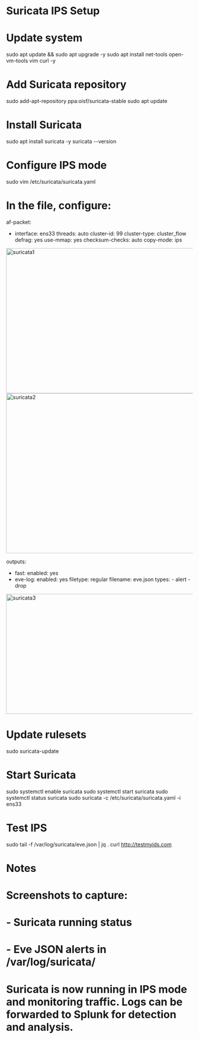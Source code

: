 # Suricata IPS Setup

# Update system
sudo apt update && sudo apt upgrade -y
sudo apt install net-tools open-vm-tools vim curl -y

# Add Suricata repository
sudo add-apt-repository ppa:oisf/suricata-stable
sudo apt update

# Install Suricata
sudo apt install suricata -y
suricata --version

# Configure IPS mode
sudo vim /etc/suricata/suricata.yaml
# In the file, configure:
af-packet:
  - interface: ens33
    threads: auto
    cluster-id: 99
    cluster-type: cluster_flow
    defrag: yes
    use-mmap: yes
    checksum-checks: auto
    copy-mode: ips
<img width="720" height="392" alt="suricata1" src="https://github.com/user-attachments/assets/0062a454-cf8e-41ca-9ad7-9efb076a49b2" />
<img width="720" height="432" alt="suricata2" src="https://github.com/user-attachments/assets/28da4115-bfa7-407d-b9c8-574c9079b497" />


outputs:
  - fast:
      enabled: yes
  - eve-log:
      enabled: yes
      filetype: regular
      filename: eve.json
      types:
        - alert
        - drop
<img width="544" height="324" alt="suricata3" src="https://github.com/user-attachments/assets/a6535438-1ad1-4c18-be97-b48f3acacfa6" />

# Update rulesets
sudo suricata-update

# Start Suricata
sudo systemctl enable suricata
sudo systemctl start suricata
sudo systemctl status suricata
sudo suricata -c /etc/suricata/suricata.yaml -i ens33

# Test IPS
sudo tail -f /var/log/suricata/eve.json | jq .
curl http://testmyids.com

# Notes
# Screenshots to capture:
# - Suricata running status
# - Eve JSON alerts in /var/log/suricata/
# Suricata is now running in IPS mode and monitoring traffic. Logs can be forwarded to Splunk for detection and analysis.
